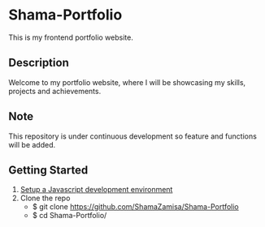 # Shama-Portfolio

 This is my frontend portfolio website.
 
 ## Description

 Welcome to my portfolio website, where I will be showcasing my skills, projects and achievements.

 ## Note

 This repository is under continuous development so feature and functions will be added.

## Getting Started

1. [Setup a Javascript development environment ](https://www.tutorialsteacher.com/javascript/env-setup-for-javascript-development)
2. Clone the repo
   - $ git clone https://github.com/ShamaZamisa/Shama-Portfolio
   - $ cd Shama-Portfolio/
